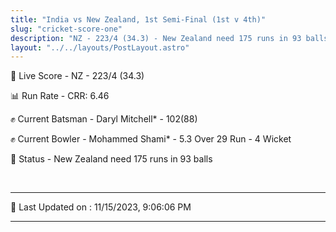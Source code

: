 ```yaml
---
title: "India vs New Zealand, 1st Semi-Final (1st v 4th)"
slug: "cricket-score-one"
description: "NZ - 223/4 (34.3) - New Zealand need 175 runs in 93 balls."
layout: "../../layouts/PostLayout.astro"
---
```


🔴 Live Score - NZ - 223/4 (34.3)  

📊 Run Rate - CRR: 6.46  

✊ Current Batsman - Daryl Mitchell* - 102(88)  

✊ Current Bowler - Mohammed Shami* - 5.3 Over 29 Run - 4 Wicket  

📑 Status - New Zealand need 175 runs in 93 balls

<br />

***

📝 Last Updated on : 11/15/2023, 9:06:06 PM

***

